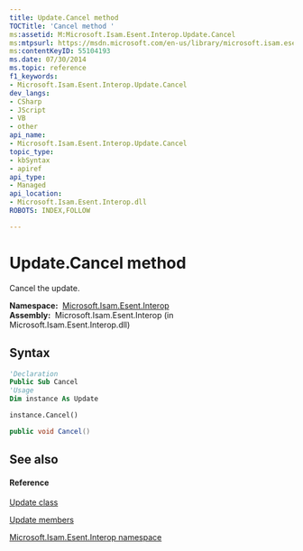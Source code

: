 ```yaml
---
title: Update.Cancel method 
TOCTitle: 'Cancel method '
ms:assetid: M:Microsoft.Isam.Esent.Interop.Update.Cancel
ms:mtpsurl: https://msdn.microsoft.com/en-us/library/microsoft.isam.esent.interop.update.cancel(v=EXCHG.10)
ms:contentKeyID: 55104193
ms.date: 07/30/2014
ms.topic: reference
f1_keywords:
- Microsoft.Isam.Esent.Interop.Update.Cancel
dev_langs:
- CSharp
- JScript
- VB
- other
api_name: 
- Microsoft.Isam.Esent.Interop.Update.Cancel
topic_type: 
- kbSyntax
- apiref
api_type: 
- Managed
api_location: 
- Microsoft.Isam.Esent.Interop.dll
ROBOTS: INDEX,FOLLOW

---
```


# Update.Cancel method

Cancel the update.

**Namespace:**  [Microsoft.Isam.Esent.Interop](hh596136\(v=exchg.10\).md)  
**Assembly:**  Microsoft.Isam.Esent.Interop (in Microsoft.Isam.Esent.Interop.dll)

## Syntax

``` vb
'Declaration
Public Sub Cancel
'Usage
Dim instance As Update

instance.Cancel()
```

``` csharp
public void Cancel()
```

## See also

#### Reference

[Update class](dn351191\(v=exchg.10\).md)

[Update members](dn351259\(v=exchg.10\).md)

[Microsoft.Isam.Esent.Interop namespace](hh596136\(v=exchg.10\).md)

